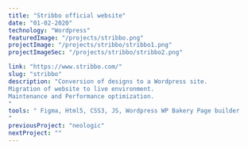 ```yaml
---
title: "Stribbo official website"
date: "01-02-2020"
technology: "Wordpress"
featuredImage: "/projects/stribbo.png"
projectImage: "/projects/stribbo/stribbo1.png"
projectImageSec: "/projects/stribbo/stribbo2.png"

link: "https://www.stribbo.com/"
slug: "stribbo"
description: "Conversion of designs to a Wordpress site.
Migration of website to live environment.
Maintenance and Performance optimization.
"
tools: " Figma, Html5, CSS3, JS, Wordpress WP Bakery Page builder
"
previousProject: "neologic"
nextProject: ""
---
```

